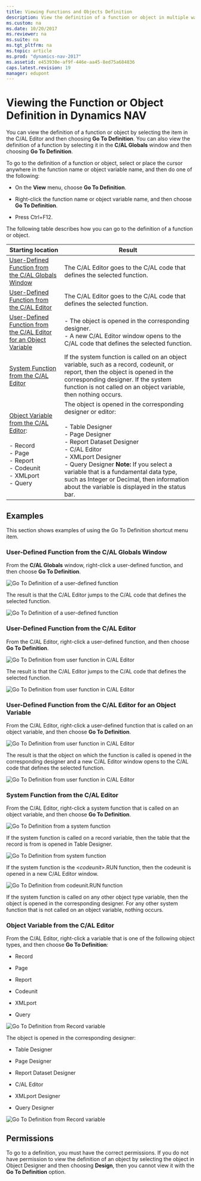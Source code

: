 ```yaml
---
title: Viewing Functions and Objects Definition
description: View the definition of a function or object in multiple ways by selecting the item and then choosing Go To Definition in the C/AL Editor.
ms.custom: na
ms.date: 10/20/2017
ms.reviewer: na
ms.suite: na
ms.tgt_pltfrm: na
ms.topic: article
ms.prod: "dynamics-nav-2017"
ms.assetid: e453930e-af9f-446e-aa45-8ed75a684836
caps.latest.revision: 19
manager: edupont
---
```

# Viewing the Function or Object Definition in Dynamics NAV
You can view the definition of a function or object by selecting the item in the C/AL Editor and then choosing **Go To Definition**. You can also view the definition of a function by selecting it in the **C/AL Globals** window and then choosing **Go To Definition**.  
  
 To go to the definition of a function or object, select or place the cursor anywhere in the function name or object variable name, and then do one of the following:  
  
-   On the **View** menu, choose **Go To Definition**.  
  
-   Right-click the function name or object variable name, and then choose **Go To Definition**.  
  
-   Press Ctrl+F12.  
  
 The following table describes how you can go to the definition of a function or object.  
  
|Starting location|Result|  
|-----------------------|------------|  
|[User-Defined Function from the C/AL Globals Window](Viewing-the-Definition-of-a-Function-or-Object-by-Using-Go-To-Definition.md#BKMK_UserdefinedFunctionFromTheCALGlobalsWindow)|The C/AL Editor goes to the C/AL code that defines the selected function.|  
|[User-Defined Function from the C/AL Editor](Viewing-the-Definition-of-a-Function-or-Object-by-Using-Go-To-Definition.md#BKMK_UserdefinedFunctionFromTheCALEditor)|The C/AL Editor goes to the C/AL code that defines the selected function.|  
|[User-Defined Function from the C/AL Editor for an Object Variable](Viewing-the-Definition-of-a-Function-or-Object-by-Using-Go-To-Definition.md#BKMK_UserdefinedFunctionFromTheCALEditorForAnObjectVariable)|-   The object is opened in the corresponding designer.<br />-   A new C/AL Editor window opens to the C/AL code that defines the selected function.|  
|[System Function from the C/AL Editor](Viewing-the-Definition-of-a-Function-or-Object-by-Using-Go-To-Definition.md#BKMK_SystemFunctionFromTheCALEditor)|If the system function is called on an object variable, such as a record, codeunit, or report, then the object is opened in the corresponding designer. If the system function is not called on an object variable, then nothing occurs.|  
|[Object Variable from the C/AL Editor](Viewing-the-Definition-of-a-Function-or-Object-by-Using-Go-To-Definition.md#BKMK_VariableFromTheCALEditor):<br /><br /> -   Record<br />-   Page<br />-   Report<br />-   Codeunit<br />-   XMLport<br />-   Query|The object is opened in the corresponding designer or editor:<br /><br /> -   Table Designer<br />-   Page Designer<br />-   Report Dataset Designer<br />-   C/AL Editor<br />-   XMLport Designer<br />-   Query Designer **Note:**  If you select a variable that is a fundamental data type, such as Integer or Decimal, then information about the variable is displayed in the status bar.|  
  
## Examples  
 This section shows examples of using the Go To Definition shortcut menu item.  
  
###  <a name="BKMK_UserdefinedFunctionFromTheCALGlobalsWindow"></a> User-Defined Function from the C/AL Globals Window  
 From the **C/AL Globals** window, right-click a user-defined function, and then choose **Go To Definition**.  
  
 ![Go To Definition of a user&#45;defined function](media/GoToDef_.jpg "GoToDef\_")  
  
 The result is that the C/AL Editor jumps to the C/AL code that defines the selected function.  
  
 ![Go To Definition of a user&#45;defined function](media/GoToDef_FromCALGlobals_CALEditor.jpg "GoToDef\_FromCALGlobals\_CALEditor")  
  
###  <a name="BKMK_UserdefinedFunctionFromTheCALEditor"></a> User-Defined Function from the C/AL Editor  
 From the C/AL Editor, right-click a user-defined function, and then choose **Go To Definition**.  
  
 ![Go To Definition from user function in C&#47;AL Editor](media/GotoDef_FromCALEditor_UserFunc.jpg "GotoDef\_FromCALEditor\_UserFunc")  
  
 The result is that the C/AL Editor jumps to the C/AL code that defines the selected function.  
  
 ![Go To Definition from user function in C&#47;AL Editor](media/GoToDef_FromCALEditor_UserFunc_Result.jpg "GoToDef\_FromCALEditor\_UserFunc\_Result")  
  
###  <a name="BKMK_UserdefinedFunctionFromTheCALEditorForAnObjectVariable"></a> User-Defined Function from the C/AL Editor for an Object Variable  
 From the C/AL Editor, right-click a user-defined function that is called on an object variable, and then choose **Go To Definition**.  
  
 ![Go To Definition from user function in C&#47;AL Editor](media/GotoDef_FromCALEditor_UserFunc_Object.jpg "GotoDef\_FromCALEditor\_UserFunc\_Object")  
  
 The result is that the object on which the function is called is opened in the corresponding designer and a new C/AL Editor window opens to the C/AL code that defines the selected function.  
  
 ![Go To Definition from user function in C&#47;AL Editor](media/GotoDef_FromCALEditor_UserFunc_Object_Result.jpg "GotoDef\_FromCALEditor\_UserFunc\_Object\_Result")  
  
###  <a name="BKMK_SystemFunctionFromTheCALEditor"></a> System Function from the C/AL Editor  
 From the C/AL Editor, right-click a system function that is called on an object variable, and then choose **Go To Definition**.  
  
 ![Go To Definition from a system function](media/GotoDef_FromCALEditor_.jpg "GotoDef\_FromCALEditor\_")  
  
 If the system function is called on a record variable, then the table that the record is from is opened in Table Designer.  
  
 ![Go To Definition from system function](media/GoToDef_FromCALEditor_System_RecResult.jpg "GoToDef\_FromCALEditor\_System\_RecResult")  
  
 If the system function is the \<*codeunit*>.RUN function, then the codeunit is opened in a new C/AL Editor window.  
  
 ![Go To Definition from codeunit.RUN function](media/GoToDef_FromCALEditor_System_CodeunitResult.jpg "GoToDef\_FromCALEditor\_System\_CodeunitResult")  
  
 If the system function is called on any other object type variable, then the object is opened in the corresponding designer. For any other system function that is not called on an object variable, nothing occurs.  
  
###  <a name="BKMK_VariableFromTheCALEditor"></a> Object Variable from the C/AL Editor  
 From the C/AL Editor, right-click a variable that is one of the following object types, and then choose **Go To Definition**:  
  
-   Record  
  
-   Page  
  
-   Report  
  
-   Codeunit  
  
-   XMLport  
  
-   Query  
  
 ![Go To Definition from Record variable](media/GoToDef_FromCALEditor_Var.jpg "GoToDef\_FromCALEditor\_Var")  
  
 The object is opened in the corresponding designer:  
  
-   Table Designer  
  
-   Page Designer  
  
-   Report Dataset Designer  
  
-   C/AL Editor  
  
-   XMLport Designer  
  
-   Query Designer  
  
 ![Go To Definition from Record variable](media/GoToDef_FromCALEditor_VarResult.jpg "GoToDef\_FromCALEditor\_VarResult")  
  
## Permissions  
 To go to a definition, you must have the correct permissions. If you do not have permission to view the definition of an object by selecting the object in Object Designer and then choosing **Design**, then you cannot view it with the **Go To Definition** option.
